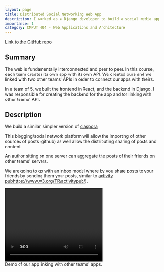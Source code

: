 ```yaml
---
layout: page
title: Distributed Social Networking Web App
description: I worked as a Django developer to build a social media app that links to other teams' APIs and aggregates activity from their webserver/ app.
importance: 1
category: CMPUT 404 - Web Applications and Architecture
---
```


[Link to the GitHub repo](https://github.com/hbheesetti/CMPUT404-project-socialdistribution)

## Summary

The web is fundamentally interconnected and peer to peer. In this course, each team creates its own app with its own API. We created ours and we linked with two other teams' APIs in order to connect our apps with theirs.

In a team of 5, we built the frontend in React, and the backend in Django. I was responsible for creating the backend for the app and for linking with other teams' API.

## Description

We build a similar, simpler version of [diaspora](https://diasporafoundation.org/)

This blogging/social network platform will allow the importing of other sources of posts (github) as well allow the distributing sharing of posts and content.

An author sitting on one server can aggregate the posts of their friends on other teams' servers.

We are going to go with an inbox model where by you share posts to your friends by sending them your posts, similar to [activity pub]()https://www.w3.org/TR/activitypub/).

<div class = "row justify-content-md-center">
    <video width="320" height="240" controls>
    <source src="../../assets/vid/404/demo.mp4" type="video/mp4">
        Your browser does not support the video tag.
    </video>
</div>
<div class="caption">
    Demo of our app linking with other teams' apps. 
</div>

